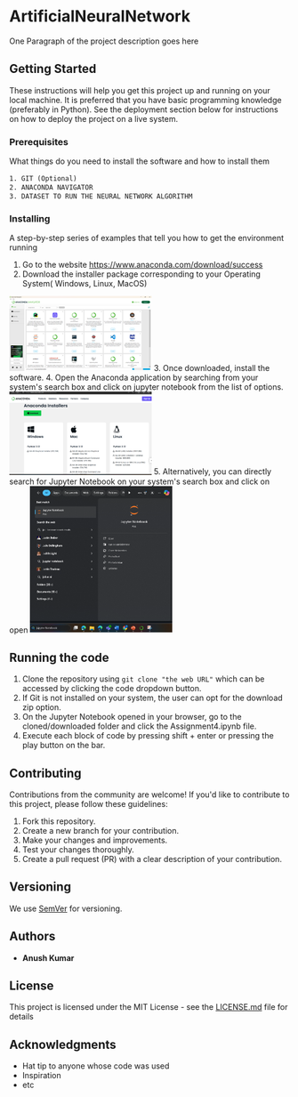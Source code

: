 # ArtificialNeuralNetwork

One Paragraph of the project description goes here

## Getting Started

These instructions will help you get this project up and running on your local machine. It is preferred that you have basic programming knowledge (preferably in Python). See the deployment section below for instructions on how to deploy the project on a live system.

### Prerequisites

What things do you need to install the software and how to install them

```
1. GIT (Optional)
2. ANACONDA NAVIGATOR
3. DATASET TO RUN THE NEURAL NETWORK ALGORITHM
```

### Installing

A step-by-step series of examples that tell you how to get the environment running


1. Go to the website https://www.anaconda.com/download/success
2. Download the installer package corresponding to your Operating System( Windows, Linux, MacOS)
<img src="Images/Image1.png" width="256"/>
3. Once downloaded, install the software.
4. Open the Anaconda application by searching from your system's search box and click on jupyter notebook from the list of options.
<img src="Images/Image2.png" width="256"/>
5. Alternatively, you can directly search for Jupyter Notebook on your system's search box and click on open
<img src="Images/Image3.png" width="256"/>


## Running the code

1. Clone the repository using ```git clone "the web URL"``` which can be accessed by clicking the code dropdown button.
2. If Git is not installed on your system, the user can opt for the download zip option.
3. On the Jupyter Notebook opened in your browser, go to the cloned/downloaded folder and click the Assignment4.ipynb file.
4. Execute each block of code by pressing shift + enter or pressing the play button on the bar.

## Contributing

Contributions from the community are welcome! If you'd like to contribute to this project, please follow these guidelines:

1. Fork this repository.
2. Create a new branch for your contribution.
3. Make your changes and improvements.
4. Test your changes thoroughly.
5. Create a pull request (PR) with a clear description of your contribution.

## Versioning

We use [SemVer](http://semver.org/) for versioning.

## Authors

* **Anush Kumar**

## License

This project is licensed under the MIT License - see the [LICENSE.md](LICENSE.md) file for details

## Acknowledgments

* Hat tip to anyone whose code was used
* Inspiration
* etc
